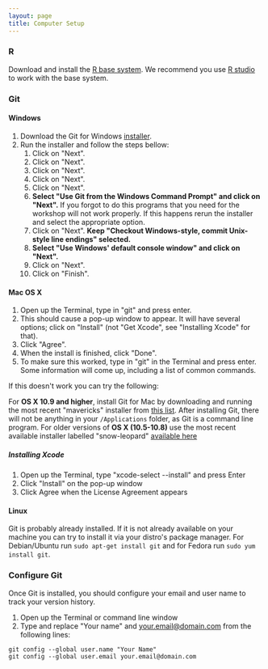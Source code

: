 ```yaml
---
layout: page
title: Computer Setup
---
```


### R

Download and install the [R base system](http://cran.rstudio.com/). We recommend you use [R studio](http://www.rstudio.com/products/rstudio/download/) to work with the base system.

### Git

#### Windows

1.  Download the Git for Windows
    [installer](https://git-for-windows.github.io/).
2.  Run the installer and follow the steps bellow:
    1.  Click on "Next".
    2.  Click on "Next".
    3.  Click on "Next".
    4.  Click on "Next".
    5.  Click on "Next".
    6.  **Select "Use Git from the Windows Command Prompt" and click on
        "Next".** If you forgot to do this programs that you need for
        the workshop will not work properly. If this happens rerun the
        installer and select the appropriate option.
    7.  Click on "Next". **Keep "Checkout Windows-style, commit
        Unix-style line endings" selected.**
    8.  **Select "Use Windows' default console window" and click on
        "Next".**
    9.  Click on "Next".
    10. Click on "Finish".


#### Mac OS X

1. Open up the Terminal, type in "git" and press enter.
2. This should cause a pop-up window to appear. It will have several options;
   click on "Install" (not "Get Xcode", see "Installing Xcode" for that).
3. Click "Agree".
4. When the install is finished, click "Done".
5. To make sure this worked, type in "git" in the Terminal and press enter. Some
   information will come up, including a list of common commands.

If this doesn't work you can try the following:

For **OS X 10.9 and higher**, install Git for Mac by downloading and running the
most recent "mavericks" installer from
[this list](http://sourceforge.net/projects/git-osx-installer/files/).  After
installing Git, there will not be anything in your `/Applications` folder, as
Git is a command line program. For older versions of **OS X (10.5-10.8)**
use the most recent available installer labelled "snow-leopard" [available
here](http://sourceforge.net/projects/git-osx-installer/files/.)

##### Installing Xcode
1. Open up the Terminal, type "xcode-select --install" and press Enter
2. Click "Install" on the pop-up window
3. Click Agree when the License Agreement appears



#### Linux

Git is probably already installed. If it is not already available on your
machine you can try to install it via your distro's package manager. For
Debian/Ubuntu run `sudo apt-get install git` and for Fedora run `sudo yum
install git`.

### Configure Git

Once Git is installed, you should configure your email and user name to track your version history.

1. Open up the Terminal or command line window
2. Type and replace "Your name" and  your.email@domain.com from the following lines:

```
git config --global user.name "Your Name"
git config --global user.email your.email@domain.com

```
